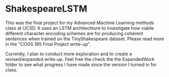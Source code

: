 # ShakespeareLSTM

This was the final project for my Advanced Machine Learning methods class at UCSD.  It uses an LSTM architechture to investigate how viable different character encoding schemes are for producing coherent sentences when trained on the TinyShakespeare dataset.  Please read more in the "COGS 185 Final Project write-up".

Currently, I plan to conduct more exploration and to create a revised/expanded write-up.  Feel free the check the the ExpandedWork folder to see what progress I have made since the version I turned in for class.
